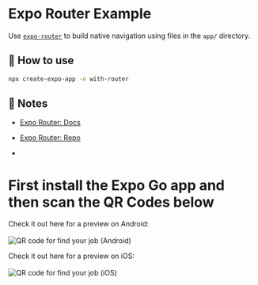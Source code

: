 # Expo Router Example

Use [`expo-router`](https://expo.github.io/router) to build native navigation using files in the `app/` directory.

## 🚀 How to use

```sh
npx create-expo-app -e with-router
```

## 📝 Notes

- [Expo Router: Docs](https://expo.github.io/router)
- [Expo Router: Repo](https://github.com/expo/router)

- 

<h1>First install the Expo Go app and then scan the QR Codes below</h1>

Check it out here for a preview on Android:<br></br>
![QR code for find your job (Android)](https://github.com/LukeLarson2/job-search-native/assets/126184842/99427731-90da-426f-a62d-5374a9436bca)

Check it out here for a preview on iOS:<br></br>
![QR code for find your job (iOS)](https://github.com/LukeLarson2/job-search-native/assets/126184842/fd639825-4e43-4d80-a6b0-579c7b5fc073)
